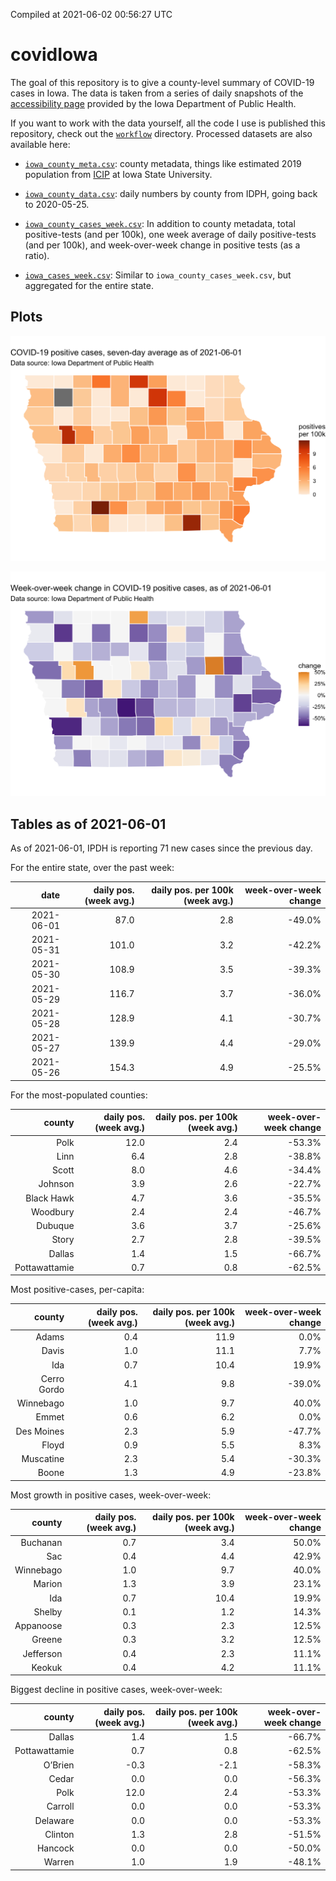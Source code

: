 Compiled at 2021-06-02 00:56:27 UTC

<!-- README.md is generated from README.Rmd. Please edit that file -->

# covidIowa

<!-- badges: start -->

<!-- badges: end -->

The goal of this repository is to give a county-level summary of
COVID-19 cases in Iowa. The data is taken from a series of daily
snapshots of the [accessibility
page](https://coronavirus.iowa.gov/pages/access) provided by the Iowa
Department of Public Health.

If you want to work with the data yourself, all the code I use is
published this repository, check out the [`workflow`](workflow)
directory. Processed datasets are also available here:

  - [`iowa_county_meta.csv`](https://raw.githubusercontent.com/ijlyttle/covidIowa/master/workflow/data/99-publish/iowa_county_meta.csv):
    county metadata, things like estimated 2019 population from
    [ICIP](https://www.icip.iastate.edu/tables/population/counties-estimates)
    at Iowa State University.

  - [`iowa_county_data.csv`](https://raw.githubusercontent.com/ijlyttle/covidIowa/master/workflow/data/99-publish/iowa_county_data.csv):
    daily numbers by county from IDPH, going back to 2020-05-25.

  - [`iowa_county_cases_week.csv`](https://raw.githubusercontent.com/ijlyttle/covidIowa/master/workflow/data/99-publish/iowa_county_data.csv):
    In addition to county metadata, total positive-tests (and per 100k),
    one week average of daily positive-tests (and per 100k), and
    week-over-week change in positive tests (as a ratio).

  - [`iowa_cases_week.csv`](https://raw.githubusercontent.com/ijlyttle/covidIowa/master/workflow/data/99-publish/iowa_cases_week.csv):
    Similar to `iowa_county_cases_week.csv`, but aggregated for the
    entire state.

## Plots

![](workflow/data/99-publish/iowa_cases.png)

![](workflow/data/99-publish/iowa_change.png)

## Tables as of 2021-06-01

As of 2021-06-01, IPDH is reporting 71 new cases since the previous day.

For the entire state, over the past week:

|       date | daily pos. (week avg.) | daily pos. per 100k (week avg.) | week-over-week change |
| ---------: | ---------------------: | ------------------------------: | --------------------: |
| 2021-06-01 |                   87.0 |                             2.8 |               \-49.0% |
| 2021-05-31 |                  101.0 |                             3.2 |               \-42.2% |
| 2021-05-30 |                  108.9 |                             3.5 |               \-39.3% |
| 2021-05-29 |                  116.7 |                             3.7 |               \-36.0% |
| 2021-05-28 |                  128.9 |                             4.1 |               \-30.7% |
| 2021-05-27 |                  139.9 |                             4.4 |               \-29.0% |
| 2021-05-26 |                  154.3 |                             4.9 |               \-25.5% |

For the most-populated counties:

|        county | daily pos. (week avg.) | daily pos. per 100k (week avg.) | week-over-week change |
| ------------: | ---------------------: | ------------------------------: | --------------------: |
|          Polk |                   12.0 |                             2.4 |               \-53.3% |
|          Linn |                    6.4 |                             2.8 |               \-38.8% |
|         Scott |                    8.0 |                             4.6 |               \-34.4% |
|       Johnson |                    3.9 |                             2.6 |               \-22.7% |
|    Black Hawk |                    4.7 |                             3.6 |               \-35.5% |
|      Woodbury |                    2.4 |                             2.4 |               \-46.7% |
|       Dubuque |                    3.6 |                             3.7 |               \-25.6% |
|         Story |                    2.7 |                             2.8 |               \-39.5% |
|        Dallas |                    1.4 |                             1.5 |               \-66.7% |
| Pottawattamie |                    0.7 |                             0.8 |               \-62.5% |

Most positive-cases, per-capita:

|      county | daily pos. (week avg.) | daily pos. per 100k (week avg.) | week-over-week change |
| ----------: | ---------------------: | ------------------------------: | --------------------: |
|       Adams |                    0.4 |                            11.9 |                  0.0% |
|       Davis |                    1.0 |                            11.1 |                  7.7% |
|         Ida |                    0.7 |                            10.4 |                 19.9% |
| Cerro Gordo |                    4.1 |                             9.8 |               \-39.0% |
|   Winnebago |                    1.0 |                             9.7 |                 40.0% |
|       Emmet |                    0.6 |                             6.2 |                  0.0% |
|  Des Moines |                    2.3 |                             5.9 |               \-47.7% |
|       Floyd |                    0.9 |                             5.5 |                  8.3% |
|   Muscatine |                    2.3 |                             5.4 |               \-30.3% |
|       Boone |                    1.3 |                             4.9 |               \-23.8% |

Most growth in positive cases, week-over-week:

|    county | daily pos. (week avg.) | daily pos. per 100k (week avg.) | week-over-week change |
| --------: | ---------------------: | ------------------------------: | --------------------: |
|  Buchanan |                    0.7 |                             3.4 |                 50.0% |
|       Sac |                    0.4 |                             4.4 |                 42.9% |
| Winnebago |                    1.0 |                             9.7 |                 40.0% |
|    Marion |                    1.3 |                             3.9 |                 23.1% |
|       Ida |                    0.7 |                            10.4 |                 19.9% |
|    Shelby |                    0.1 |                             1.2 |                 14.3% |
| Appanoose |                    0.3 |                             2.3 |                 12.5% |
|    Greene |                    0.3 |                             3.2 |                 12.5% |
| Jefferson |                    0.4 |                             2.3 |                 11.1% |
|    Keokuk |                    0.4 |                             4.2 |                 11.1% |

Biggest decline in positive cases, week-over-week:

|        county | daily pos. (week avg.) | daily pos. per 100k (week avg.) | week-over-week change |
| ------------: | ---------------------: | ------------------------------: | --------------------: |
|        Dallas |                    1.4 |                             1.5 |               \-66.7% |
| Pottawattamie |                    0.7 |                             0.8 |               \-62.5% |
|       O’Brien |                  \-0.3 |                           \-2.1 |               \-58.3% |
|         Cedar |                    0.0 |                             0.0 |               \-56.3% |
|          Polk |                   12.0 |                             2.4 |               \-53.3% |
|       Carroll |                    0.0 |                             0.0 |               \-53.3% |
|      Delaware |                    0.0 |                             0.0 |               \-53.3% |
|       Clinton |                    1.3 |                             2.8 |               \-51.5% |
|       Hancock |                    0.0 |                             0.0 |               \-50.0% |
|        Warren |                    1.0 |                             1.9 |               \-48.1% |
